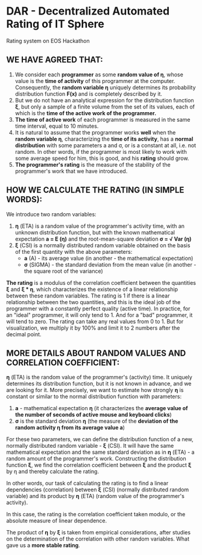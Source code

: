 # DAR - Decentralized Automated Rating of IT Sphere
Rating system on EOS Hackathon

## WE HAVE AGREED THAT:
1. We consider each **programmer** as some **random value of η**, whose value is the **time of activity** of this programmer at the computer. Consequently, the **random variable η** uniquely determines its probability distribution function **F(x)** and is completely described by it.
2. But we do not have an analytical expression for the distribution function **ξ**, but only a sample of a finite volume from the set of its values, each of which is the **time of the active work of the programmer.**
3. **The time of active work** of each programmer is measured in the same time interval, equal to 10 minutes.
4. It is natural to assume that the programmer works **well** when the **random variable η**, characterizing the **time of its activity**, has a **normal distribution** with some parameters a and σ, or is a constant at all, i.e. not random. In other words, if the programmer is most likely to work with some average speed for him, this is good, and his **rating** should grow.
5. **The programmer's rating** is the measure of the stability of the programmer's work that we have introduced.

## HOW WE CALCULATE THE RATING (IN SIMPLE WORDS):
We introduce two random variables:
1. **η** (ETA) is a random value of the programmer's activity time, with an unknown distribution function, but with the known mathematical expectation **a = E (η)** and the root-mean-square deviation **σ = √ Var (η)**
2. **ξ** (CSI) is a normally distributed random variable obtained on the basis of the first quantity with the above parameters:
    * **a** (A) - its average value (in another - the mathematical expectation)
    * **σ** (SIGMA) - the standard deviation from the mean value (in another - the square root of the variance)

**The rating** is a modulus of the correlation coefficient between the quantities **ξ** and **ξ * η**, which characterizes the existence of a linear relationship between these random variables. The rating is 1 if there is a linear relationship between the two quantities, and this is the ideal job of the programmer with a constantly perfect quality (active time). In practice, for an "ideal" programmer, it will only tend to 1. And for a "bad" programmer, it will tend to zero.
The rating can take any real values ​​from 0 to 1. But for visualization, we multiply it by 100% and limit it to 2 numbers after the decimal point.

## MORE DETAILS ABOUT RANDOM VALUES AND CORRELATION COEFFICIENT:
**η** (ETA) is the random value of the programmer's (activity) time. It uniquely determines its distribution function, but it is not known in advance, and we are looking for it. More precisely, we want to estimate how strongly **η** is constant or similar to the normal distribution function with parameters:
1) **a** - mathematical expectation **η** (it characterizes the **average value of the number of seconds of active mouse and keyboard clicks**)
2) **σ** is the standard deviation **η** (the measure of the **deviation of the random activity η from its average value a**)

For these two parameters, we can define the distribution function of a new, normally distributed random variable - **ξ** (CSI). It will have the same mathematical expectation and the same standard deviation as in **η** (ETA) - a random amount of the programmer's work. Constructing the distribution function **ξ**, we find the correlation coefficient between **ξ** and the product **ξ** by η and thereby calculate the rating.

In other words, our task of calculating the rating is to find a linear dependencies (correlation) between **ξ** (CSI) (normally distributed random variable) and its product by **η** (ETA) (random value of the programmer's activity).

In this case, the rating is the correlation coefficient taken modulo, or the absolute measure of linear dependence.

The product of **η** by **ξ** is taken from empirical considerations, after studies on the determination of the correlation with other random variables. What gave us a **more stable rating**.
